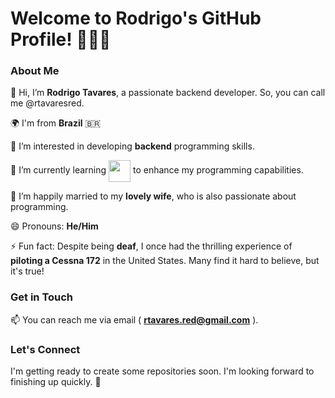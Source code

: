 
<h1>Welcome to Rodrigo's GitHub Profile! 👋👋👋</h1>

<h3>About Me</h3>

👋 Hi, I’m **Rodrigo Tavares**, a passionate backend developer. So, you can call me @rtavaresred.

🌍 I'm from **Brazil** 🇧🇷

👀 I’m interested in developing **backend** programming skills.

🌱 I’m currently learning <img src="https://www.jqueryscript.net/images/collective/functionality.js.gif" width="35px" align="center"> to enhance my programming capabilities.

💞️ I’m happily married to my **lovely wife**, who is also passionate about programming.

😄 Pronouns: **He/Him**

⚡ Fun fact: Despite being **deaf**, I once had the thrilling experience of **piloting a Cessna 172** in the United States. Many find it hard to believe, but it's true!

<h3>Get in Touch</h3>

📫 You can reach me via email ( **rtavares.red@gmail.com** ).


<h3>Let's Connect</h3>

I'm getting ready to create some repositories soon. I'm looking forward to finishing up quickly. 🚀
